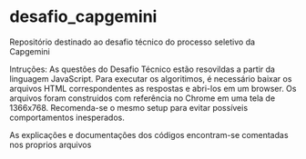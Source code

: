 # desafio_capgemini
Repositório destinado ao desafio técnico do processo seletivo da Capgemini

Intruções: 
As questões do Desafio Técnico estão resovildas a partir da linguagem JavaScript. 
Para executar os algoritimos, é necessário baixar os arquivos HTML correspondentes as respostas e abri-los em um browser.
Os arquivos foram construidos com referência no Chrome em uma tela de 1366x768. Recomenda-se o mesmo setup para evitar possíveis comportamentos inesperados. 

As explicações e documentações dos códigos encontram-se comentadas nos proprios arquivos